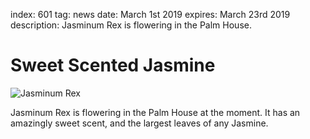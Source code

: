 index: 601
tag: news
date: March 1st 2019
expires: March 23rd 2019
description: Jasminum Rex is flowering in the Palm House.

# Sweet Scented Jasmine

![Jasminum Rex](jasminum-rex.jpg)

Jasminum Rex is flowering in the Palm House at the moment. It has an amazingly sweet scent, and the largest leaves of any Jasmine.


